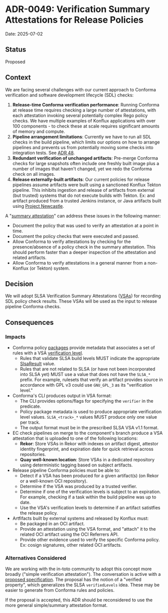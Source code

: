 # ADR-0049: Verification Summary Attestations for Release Policies

Date: 2025-07-02

## Status

Proposed

## Context

We are facing several challenges with our current approach to Conforma verification and software
development lifecycle (SDL) checks:

1. **Release-time Conforma verification performance**: Running Conforma at release time requires
   checking a large number of attestations, with each attestation invoking several potentially
   complex Rego policy checks. We have multiple examples of Konflux applications with over 100
   components - to check these at scale requires significant amounts of memory and compute.
2. **Pipeline arrangement limitations**: Currently we have to run all SDL checks in the build
   pipeline, which limits our options on how to arrange pipelines and prevents us from potentially
   moving some checks into integration tests. See [ADR 48](https://github.com/konflux-ci/architecture/pull/229).
3. **Redundant verification of unchanged artifacts**: Pre-merge Conforma checks for large snapshots
   often include one freshly built image plus a number of images that haven't changed, yet we redo
   the Conforma check on all images.
5. **Release externally-built artifacts**: Our current policies for release pipelines assume
   artifacts were built using a sanctioned Konflux Tekton pipeline. This inhibits ingestion and
   release of artifacts from external (but trusted) systems that do not execute builds with Tekton.
   Ex: and artifact produced from a trusted Jenkins instance, or Java artifacts built using
   [Project Newcastle](https://github.com/project-ncl).

A "[summary attestation](https://docs.google.com/presentation/d/1feaRK72-_uE8EUNJ6GGIM0iUuvMsJqY69rj3Uhbb4-M/edit?usp=sharing&resourcekey=0-qd3NpNHhCR7Y7fXFWQcLzw)"
can address these issues in the following manner:

- Document the policy that was used to verify an attestation at a point in time.
- Document the policy checks that were executed and passed.
- Allow Conforma to verify attestations by checking for the presence/absence of a policy check in
  the summary attestation. This should perform faster than a deeper inspection of the attestation
  and related artifacts.
- Allow Conforma to verify attestations in a general manner from a non-Konflux (or Tekton) system.

## Decision

We will adopt SLSA Verification Summary Attestations ([VSAs](https://slsa.dev/spec/v1.1/verification_summary))
for recording SDL policy check results. These VSAs will be used as the input to release pipeline
Conforma checks.

## Consequences

### Impacts

- Conforma policy [packages](https://conforma.dev/docs/policy/authoring.html#_package_annotations)
  provide metadata that associates a set of rules with a VSA [verification level](https://slsa.dev/spec/v1.1/verification_summary#fields).
  - Rules that validate SLSA build levels MUST indicate the appropriate [SlsaResult](https://slsa.dev/spec/v1.1/verification_summary#emslsaresult-stringem)
    value.
  - Rules that are not related to SLSA (or have not been incorporated into SLSA yet) MUST use a
    value that does not have the `SLSA_*` prefix. For example, rulesets that verify an artifact
    provides source in accordance with GPL v3 could use `GNU_GPL_3` as its "verification level."
- Conforma's CLI produces output in VSA format:
  - The CLI provides options/flags for specifying the `verifier` in the predicate.
  - Policy package metadata is used to produce appropriate verification level values.
    `SLSA_<track>_*` values MUST produce only one value per track.
  - The output format must be in the prescribed SLSA VSA v1.1 format.
- EC check pipelines on merge to the component's branch produce a VSA attestation that is
  uploaded to one of the following locations:
  - **Rekor**: Store VSAs in Rekor with indexes on artifact digest, attestor identity fingerprint,
    and expiration date for quick retrieval across repositories.
  - **Quay well-known location**: Store VSAs in a dedicated repository using deterministic tagging
    based on subject artifacts.
- Release pipeline Conforma policies must be able to:
  - Detect if a VSA has been produced for a given artifact(s) (on Rekor or a well-known OCI repository).
  - Determine if the VSA was produced by a trusted verifier.
  - Determine if one of the verification levels is subject to an expiration. For example, checking
    if a task within the build pipeline was up to date.
  - Use the VSA's verification levels to determine if an artifact satistfies the release policy.
- Artfifacts built by external systems and released by Konflux must:
  - Be packaged in an OCI artifact.
  - Provide an attestation using the VSA format, and "attach" it to the related OCI artifact using
    the OCI Referrers API.
  - Provide other evidence used to verify the specific Conforma policy. Ex: cosign signatures,
    other related OCI artifacts.

### Alternatives Considered

We are working with the in-toto community to adopt this concept more broadly ("simple verification
attestation"). The conversation is active with a [proposed specification](https://github.com/in-toto/attestation/pull/470).
The proposal has the notion of a "verified property", which generalizes the SLSA `verifiedLevels`
idea. These may be easier to generate from Conforma rules and policies.

If the proposal is accepted, this ADR should be reconsidered to use the more general simple/summary
attestation format.
